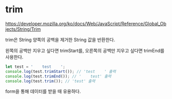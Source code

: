 # trim

https://developer.mozilla.org/ko/docs/Web/JavaScript/Reference/Global_Objects/String/Trim

trim은 String 양쪽의 공백을 제거한 String 값을 반환한다.

왼쪽의 공백만 지우고 싶다면 trimStart를, 오른쪽의 공백만 지우고 싶다면 trimEnd를 사용한다.

```js
let test = '    test    ';
console.log(test.trimStart()); // 'test    ' 출력
console.log(test.trimEnd()); // '    test' 출력
console.log(test.trim()); // 'test' 출력
```

form을 통해 데이터를 받을 때 유용하다.